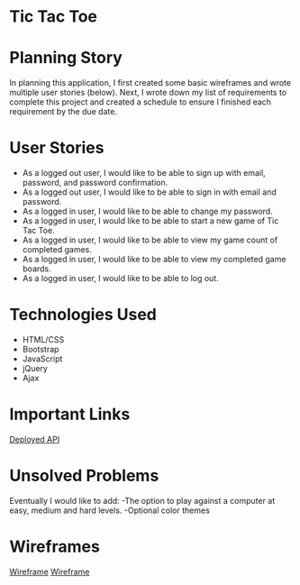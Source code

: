 # Tic Tac Toe


# Planning Story
In planning this application, I first created some basic wireframes and wrote multiple user stories (below). Next, I wrote down my list of requirements to complete this project and created a schedule to ensure I finished each requirement by the due date.

# User Stories

- As a logged out user, I would like to be able to sign up with email, password, and password confirmation.
- As a logged out user, I would like to be able to sign in with email and password.
- As a logged in user, I would like to be able to change my password.
- As a logged in user, I would like to be able to start a new game of Tic Tac Toe.
- As a logged in user, I would like to be able to view my game count of completed games.
- As a logged in user, I would like to be able to view my completed game boards.
- As a logged in user, I would like to be able to log out.


# Technologies Used

- HTML/CSS
- Bootstrap
- JavaScript
- jQuery
- Ajax

# Important Links

[Deployed API](https://lindsay-kaufman.github.io/game-project-client/)

# Unsolved Problems

Eventually I would like to add:
-The option to play against a computer at easy, medium and hard levels.
-Optional color themes


# Wireframes

[Wireframe](https://imgur.com/a/8mnhZnF)
[Wireframe](https://imgur.com/a/HOfEvTj)
